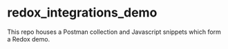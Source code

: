 # redox_integrations_demo
This repo houses a Postman collection and Javascript snippets which form a Redox demo.
